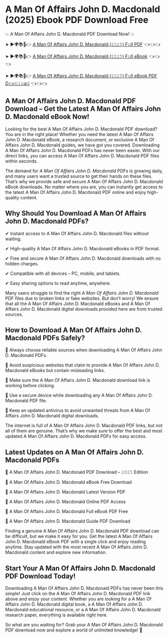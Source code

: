 # A Man Of Affairs John D. Macdonald (2025) Ebook PDF Download Free

💥 A Man Of Affairs John D. Macdonald PDF Download Now! 💥

➤ ►🌍📚📱👉 [A Man Of Affairs John D. Macdonald (𝟸𝟶𝟸𝟻) F𝚞ll PDF](https://getpdf.xyz/a-man-of-affairs-john-d.-macdonald) 👈👈👈


➤ ►🌍📚📱👉 [A Man Of Affairs John D. Macdonald (𝟸𝟶𝟸𝟻) F𝚞ll eBook](https://getpdf.xyz/a-man-of-affairs-john-d.-macdonald) 👈👈👈


➤ ►🌍📚📱👉 [A Man Of Affairs John D. Macdonald (𝟸𝟶𝟸𝟻) F𝚞ll eBook PDF D𝚘𝚠𝚗𝚕𝚘a𝚍](https://getpdf.xyz/a-man-of-affairs-john-d.-macdonald) 👈👈👈


## A Man Of Affairs John D. Macdonald PDF Download – Get the Latest A Man Of Affairs John D. Macdonald eBook Now!

Looking for the best A Man Of Affairs John D. Macdonald PDF download? You are in the right place! Whether you need the latest A Man Of Affairs John D. Macdonald eBook, a research document, or exclusive A Man Of Affairs John D. Macdonald guides, we have got you covered. Downloading A Man Of Affairs John D. Macdonald PDFs has never been easier. With our direct links, you can access A Man Of Affairs John D. Macdonald PDF files within seconds.

The demand for *A Man Of Affairs John D. Macdonald* PDFs is growing daily, and many users want a trusted source to get their hands on these files. That’s why we provide safe and secure A Man Of Affairs John D. Macdonald eBook downloads. No matter where you are, you can instantly get access to the latest A Man Of Affairs John D. Macdonald PDF online and enjoy high-quality content.

## Why Should You Download A Man Of Affairs John D. Macdonald PDFs?

✔ Instant access to A Man Of Affairs John D. Macdonald files without waiting.

✔ High-quality A Man Of Affairs John D. Macdonald eBooks in PDF format.

✔ Free and secure A Man Of Affairs John D. Macdonald downloads with no hidden charges.

✔ Compatible with all devices – PC, mobile, and tablets.

✔ Easy sharing options to read anytime, anywhere.

Many users struggle to find the right *A Man Of Affairs John D. Macdonald* PDF files due to broken links or fake websites. But don’t worry! We ensure that all the A Man Of Affairs John D. Macdonald eBooks and A Man Of Affairs John D. Macdonald digital downloads provided here are from trusted sources.

## How to Download A Man Of Affairs John D. Macdonald PDFs Safely?

📌 Always choose reliable sources when downloading A Man Of Affairs John D. Macdonald PDFs.

📌 Avoid suspicious websites that claim to provide A Man Of Affairs John D. Macdonald eBooks but contain misleading links.

📌 Make sure the A Man Of Affairs John D. Macdonald download link is working before clicking.

📌 Use a secure device while downloading any A Man Of Affairs John D. Macdonald PDF file.

📌 Keep an updated antivirus to avoid unwanted threats from A Man Of Affairs John D. Macdonald digital downloads.

The internet is full of A Man Of Affairs John D. Macdonald PDF links, but not all of them are genuine. That’s why we make sure to offer the best and most updated A Man Of Affairs John D. Macdonald PDFs for easy access.

## Latest Updates on A Man Of Affairs John D. Macdonald PDFs

🔹 A Man Of Affairs John D. Macdonald PDF Download – 𝟸𝟶𝟸𝟻 Edition

🔹 A Man Of Affairs John D. Macdonald eBook Free Download

🔹 A Man Of Affairs John D. Macdonald Latest Version PDF

🔹 A Man Of Affairs John D. Macdonald Online PDF Access

🔹 A Man Of Affairs John D. Macdonald Full eBook PDF Free

🔹 A Man Of Affairs John D. Macdonald Guide PDF Download

Finding a genuine A Man Of Affairs John D. Macdonald PDF download can be difficult, but we make it easy for you. Get the latest A Man Of Affairs John D. Macdonald eBook PDF with a single click and enjoy reading anytime. Stay updated with the most recent A Man Of Affairs John D. Macdonald content and explore new information.

## Start Your A Man Of Affairs John D. Macdonald PDF Download Today!

Downloading A Man Of Affairs John D. Macdonald PDFs has never been this simple! Just click on the A Man Of Affairs John D. Macdonald PDF link above and enjoy your content. Whether you are looking for a A Man Of Affairs John D. Macdonald digital book, a A Man Of Affairs John D. Macdonald educational resource, or a A Man Of Affairs John D. Macdonald research paper, everything is available right here.

So what are you waiting for? Grab your A Man Of Affairs John D. Macdonald PDF download now and explore a world of unlimited knowledge! 🚀